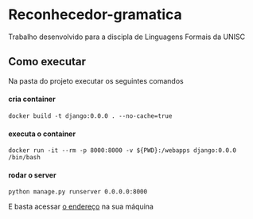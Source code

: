 # Reconhecedor-gramatica
Trabalho desenvolvido para a discipla de Linguagens Formais da UNISC

## Como executar
 Na pasta do projeto executar os seguintes comandos

#### cria container
```docker build -t django:0.0.0 . --no-cache=true```

#### executa o container
```docker run -it --rm -p 8000:8000 -v ${PWD}:/webapps django:0.0.0 /bin/bash```

#### rodar o server
```python manage.py runserver 0.0.0.0:8000```

E basta acessar [o endereço](https://localhost:8000) na sua máquina


